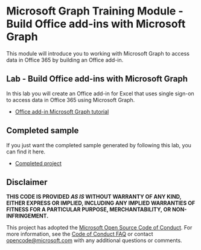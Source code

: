 # Microsoft Graph Training Module - Build Office add-ins with Microsoft Graph

This module will introduce you to working with Microsoft Graph to access data in Office 365 by building an Office add-in.

## Lab - Build Office add-ins with Microsoft Graph

In this lab you will create an Office add-in for Excel that uses single sign-on to access data in Office 365 using Microsoft Graph.

- [Office add-in Microsoft Graph tutorial](https://docs.microsoft.com/graph/training/office-addin)

## Completed sample

If you just want the completed sample generated by following this lab, you can find it here.

- [Completed project](demo)

## Disclaimer

**THIS CODE IS PROVIDED *AS IS* WITHOUT WARRANTY OF ANY KIND, EITHER EXPRESS OR IMPLIED, INCLUDING ANY IMPLIED WARRANTIES OF FITNESS FOR A PARTICULAR PURPOSE, MERCHANTABILITY, OR NON-INFRINGEMENT.**

This project has adopted the [Microsoft Open Source Code of Conduct](https://opensource.microsoft.com/codeofconduct/). For more information, see the [Code of Conduct FAQ](https://opensource.microsoft.com/codeofconduct/faq/) or contact [opencode@microsoft.com](mailto:opencode@microsoft.com) with any additional questions or comments.
